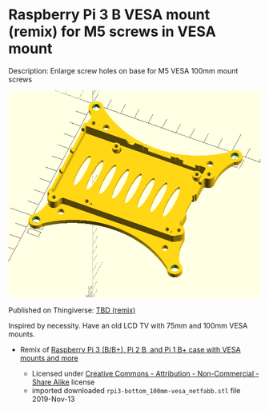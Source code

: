 Raspberry Pi 3 B VESA mount (remix) for M5 screws in VESA mount
===============================================================

Description: Enlarge screw holes on base for M5 VESA 100mm mount screws

![object render](img/object_render.png)

Published on Thingiverse: [TBD (remix)](https://www.thingiverse.com/thing:)

Inspired by necessity. Have an old LCD TV with 75mm and 100mm VESA mounts.

-	Remix of [Raspberry Pi 3 (B/B+), Pi 2 B, and Pi 1 B+ case with VESA mounts and more](https://www.thingiverse.com/thing:922740)

	-	Licensed under [Creative Commons - Attribution - Non-Commercial - Share Alike](https://creativecommons.org/licenses/by-nc-sa/3.0/) license
	-	imported downloaded `rpi3-bottom_100mm-vesa_netfabb.stl` file 2019-Nov-13
